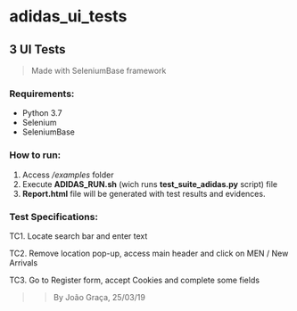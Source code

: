 # adidas_ui_tests

## 3 UI Tests

> Made with SeleniumBase framework

### Requirements:
- Python 3.7
- Selenium
- SeleniumBase


### How to run:
1. Access */examples* folder
2. Execute **ADIDAS_RUN.sh** (wich runs **test_suite_adidas.py** script) file
3. **Report.html** file will be generated with test results and evidences.


### Test Specifications: 
TC1. Locate search bar and enter text

TC2. Remove location pop-up, access main header and click on MEN / New Arrivals

TC3. Go to Register form, accept Cookies and complete some fields

>> By João Graça, 25/03/19

